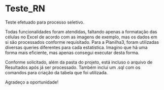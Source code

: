 # Teste_RN

Teste efetuado para processo seletivo.

Todas funcionalidades foram atendidas, faltando apenas a formatação das células no Excel de acordo com as imagens de exemplo, mas os dados em si são processados conforme requisitado.
Para a Planilha3, foram utilizadas diversas queries diferentes para cada estatística. Imagino que há uma forma mais eficiente, mas apenas consegui executar desta forma.

Conforme solicitado, além da pasta do projeto, está incluso o arquivo de Resultados após já ser processado. Também inclui um .sql com os comandos para criação da tabela que foi utilizada.

Agradeço a oportunidade!
